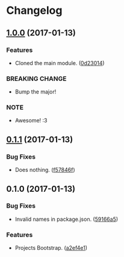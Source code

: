 Changelog
=========

## [1.0.0](https://github.com/Reinmar/ckeditor5-c/compare/v0.1.1...v1.0.0) (2017-01-13)


### Features

* Cloned the main module. ([0d23014](https://github.com/Reinmar/ckeditor5-c/commit/0d23014))


### BREAKING CHANGE

* Bump the major!

### NOTE

* Awesome! :3


## [0.1.1](https://github.com/Reinmar/ckeditor5-c/compare/v0.1.0...v0.1.1) (2017-01-13)


### Bug Fixes

* Does nothing. ([f57846f](https://github.com/Reinmar/ckeditor5-c/commit/f57846f))


## 0.1.0 (2017-01-13)


### Bug Fixes

* Invalid names in package.json. ([59166a5](https://github.com/Reinmar/ckeditor5-c/commit/59166a5))


### Features

* Projects Bootstrap. ([a2ef4e1](https://github.com/Reinmar/ckeditor5-c/commit/a2ef4e1))
